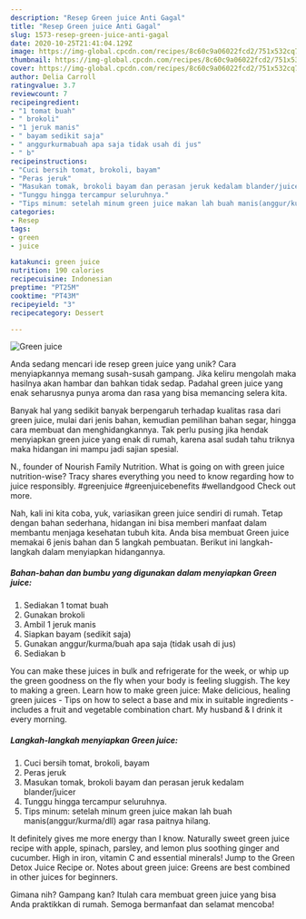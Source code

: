 ```yaml
---
description: "Resep Green juice Anti Gagal"
title: "Resep Green juice Anti Gagal"
slug: 1573-resep-green-juice-anti-gagal
date: 2020-10-25T21:41:04.129Z
image: https://img-global.cpcdn.com/recipes/8c60c9a06022fcd2/751x532cq70/green-juice-foto-resep-utama.jpg
thumbnail: https://img-global.cpcdn.com/recipes/8c60c9a06022fcd2/751x532cq70/green-juice-foto-resep-utama.jpg
cover: https://img-global.cpcdn.com/recipes/8c60c9a06022fcd2/751x532cq70/green-juice-foto-resep-utama.jpg
author: Delia Carroll
ratingvalue: 3.7
reviewcount: 7
recipeingredient:
- "1 tomat buah"
- " brokoli"
- "1 jeruk manis"
- " bayam sedikit saja"
- " anggurkurmabuah apa saja tidak usah di jus"
- " b"
recipeinstructions:
- "Cuci bersih tomat, brokoli, bayam"
- "Peras jeruk"
- "Masukan tomak, brokoli bayam dan perasan jeruk kedalam blander/juicer"
- "Tunggu hingga tercampur seluruhnya."
- "Tips minum: setelah minum green juice makan lah buah manis(anggur/kurma/dll) agar rasa paitnya hilang."
categories:
- Resep
tags:
- green
- juice

katakunci: green juice 
nutrition: 190 calories
recipecuisine: Indonesian
preptime: "PT25M"
cooktime: "PT43M"
recipeyield: "3"
recipecategory: Dessert

---
```



![Green juice](https://img-global.cpcdn.com/recipes/8c60c9a06022fcd2/751x532cq70/green-juice-foto-resep-utama.jpg)

Anda sedang mencari ide resep green juice yang unik? Cara menyiapkannya memang susah-susah gampang. Jika keliru mengolah maka hasilnya akan hambar dan bahkan tidak sedap. Padahal green juice yang enak seharusnya punya aroma dan rasa yang bisa memancing selera kita.

Banyak hal yang sedikit banyak berpengaruh terhadap kualitas rasa dari green juice, mulai dari jenis bahan, kemudian pemilihan bahan segar, hingga cara membuat dan menghidangkannya. Tak perlu pusing jika hendak menyiapkan green juice yang enak di rumah, karena asal sudah tahu triknya maka hidangan ini mampu jadi sajian spesial.

N., founder of Nourish Family Nutrition. What is going on with green juice nutrition-wise? Tracy shares everything you need to know regarding how to juice responsibly. #greenjuice #greenjuicebenefits #wellandgood Check out more.


Nah, kali ini kita coba, yuk, variasikan green juice sendiri di rumah. Tetap dengan bahan sederhana, hidangan ini bisa memberi manfaat dalam membantu menjaga kesehatan tubuh kita. Anda bisa membuat Green juice memakai 6 jenis bahan dan 5 langkah pembuatan. Berikut ini langkah-langkah dalam menyiapkan hidangannya.

<!--inarticleads1-->

##### Bahan-bahan dan bumbu yang digunakan dalam menyiapkan Green juice:

1. Sediakan 1 tomat buah
1. Gunakan  brokoli
1. Ambil 1 jeruk manis
1. Siapkan  bayam (sedikit saja)
1. Gunakan  anggur/kurma/buah apa saja (tidak usah di jus)
1. Sediakan  b


You can make these juices in bulk and refrigerate for the week, or whip up the green goodness on the fly when your body is feeling sluggish. The key to making a green. Learn how to make green juice: Make delicious, healing green juices - Tips on how to select a base and mix in suitable ingredients - includes a fruit and vegetable combination chart. My husband &amp; I drink it every morning. 

<!--inarticleads2-->

##### Langkah-langkah menyiapkan Green juice:

1. Cuci bersih tomat, brokoli, bayam
1. Peras jeruk
1. Masukan tomak, brokoli bayam dan perasan jeruk kedalam blander/juicer
1. Tunggu hingga tercampur seluruhnya.
1. Tips minum: setelah minum green juice makan lah buah manis(anggur/kurma/dll) agar rasa paitnya hilang.


It definitely gives me more energy than I know. Naturally sweet green juice recipe with apple, spinach, parsley, and lemon plus soothing ginger and cucumber. High in iron, vitamin C and essential minerals! Jump to the Green Detox Juice Recipe or. Notes about green juice: Greens are best combined in other juices for beginners. 

Gimana nih? Gampang kan? Itulah cara membuat green juice yang bisa Anda praktikkan di rumah. Semoga bermanfaat dan selamat mencoba!
